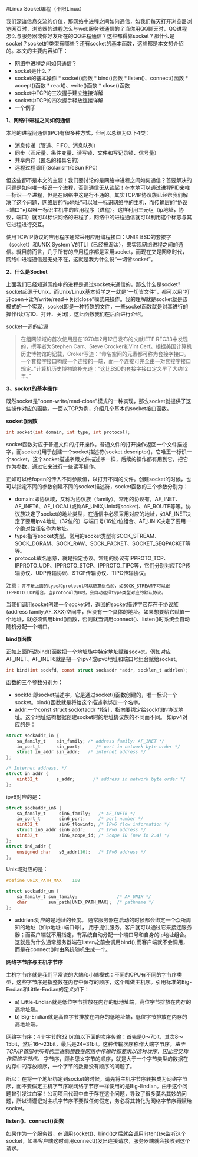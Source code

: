 #Linux Socket编程（不限Linux）

我们深谙信息交流的价值，那网络中进程之间如何通信，如我们每天打开浏览器浏览网页时，浏览器的进程怎么与web服务器通信的？当你用QQ聊天时，QQ进程怎么与服务器或你好友所在的QQ进程通信？这些都得靠socket？那什么是socket？socket的类型有哪些？还有socket的基本函数，这些都是本文想介绍的。本文的主要内容如下：

*    网络中进程之间如何通信？
*    socket是什么？
*    socket的基本操作
    *    socket()函数
    *    bind()函数
    *    listen()、connect()函数
    *    accept()函数
    *    read()、write()函数
    *    close()函数
*    socket中TCP的三次握手建立连接详解
*    socket中TCP的四次握手释放连接详解
*    一个例子

**1、网络中进程之间如何通信**

本地的进程间通信(IPC)有很多种方式，但可以总结为以下4类：
*    消息传递（管道、FIFO、消息队列）
*    同步（互斥量、条件变量、读写锁、文件和写记录锁、信号量）
*    共享内存（匿名的和具名的）
*    远程过程调用(Solaris门和Sun RPC)

但这些都不是本文的主题！我们要讨论的是网络中进程之间如何通信？首要解决的问题是如何唯一标识一个进程，否则通信无从谈起！在本地可以通过进程PID来唯一标识一个进程，但是在网络中这是行不通的。其实TCP/IP协议族已经帮我们解决了这个问题，网络层的“ip地址”可以唯一标识网络中的主机，而传输层的“协议+端口”可以唯一标识主机中的应用程序（进程）。这样利用三元组（ip地址，协议，端口）就可以标识网络的进程了，网络中的进程通信就可以利用这个标志与其它进程进行交互。

使用TCP/IP协议的应用程序通常采用应用编程接口：UNIX  BSD的套接字（socket）和UNIX System V的TLI（已经被淘汰），来实现网络进程之间的通信。就目前而言，几乎所有的应用程序都是采用socket，而现在又是网络时代，网络中进程通信是无处不在，这就是我为什么说“一切皆socket”。

**2、什么是Socket**

上面我们已经知道网络中的进程是通过socket来通信的，那么什么是socket?socket起源于Unix，而Unix/Linux基本哲学之一就是“一切皆文件”，都可以用“打开open->读写write/read->关闭close”模式来操作。我的理解就是socket就是该模式的一个实现，socket即是一种特殊的文件，一些socket函数就是对其进行的操作(读/写IO、打开、关闭)，这此函数我们在后面进行介绍。

socket一词的起源
>在组网领域的首次使用是在1970年2月12日发布的文献IETF RFC33中发现的，撰写者为Stephen Carr、Steve Crocker和Vint Cerf。根据美国计算机历史博物馆的记载，Croker写道：“命名空间的元素都可称为套接字接口。一个套接字接口构成一个连接的一端，而一个连接可完全由一对套接字接口规定。”计算机历史博物馆补充道：“这比BSD的套接字接口定义早了大约12年。”

**3、socket的基本操作**

既然socket是"open-write/read-close"模式的一种实现，那么socket就提供了这些操作对应的函数。一面以TCP为例，介绍几个基本的socket接口函数。

**socket()函数**
```C
int socket(int domain, int type, int protocol);
```
socket函数对应于普通文件的打开操作。普通文件的打开操作返回一个文件描述字，而socket()用于创建一个socket描述符(socket descriptor)，它唯王一标识一个socket。这个socket描述字跟文件描述字一样，后续的操作都有用到它，把它作为参数，通过它来进行一些读写操作。

正如可以给fopen的传入不同参数值，以打开不同的文件。创建socket的时候，也可以指定不同的参数创建不同的socket描述符，socket函数的三个参数分别为：
*    domain:即协议域，又称为协议族（family）。常用的协议有，AF_INET、AF_INET6、AF_LOCAL(或称AF_UNIX,Unix域socket)、AF_ROUTE等等。协议族决定了socket的地址类型，在通信中必须采用对应的地址，如AF_INET决定了要用ipv4地址（32位的）与端口号(16位)位组合、AF_UNIX决定了要用一个绝对路径名作为地址。
*    type:指写socket类型。常用的socket类型有SOCK_STREAM、SOCK_DGRAM、SOCK_RAW、SOCK_PACKET、SOCKET_SEQPACKET等等。
*    protocol:故名思意，就是指定协议。常用的协议有IPPROTO_TCP、IPPROTO_UDP、IPPROTO_STCP、IPPROTO_TIPC等，它们分别对应TCP传输协议、UDP传输协议、STCP传输协议、TIPC传输协议。

注意：`并不是上面的type和protocol可以随意组合的，如SOCK_STREAM不可以跟IPPROTO_UDP组合。当protocol为0时，会自动选择type类型对应的默认协议。`

当我们调用socket创建一个socket时，返回的socket描述字它存在于协议族(address family,AF_XXX)空间中，但没有一个具体的地址。如果想要给它赋值一个地址，就必须调用bind()函数，否则就当调用connect()、listen()时系统会自动随机分配一个端口。

**bind()函数**

正如上面所说bind()函数把一个地址族中特定地址赋给socket。例如对应AF_INET、AF_INET6就是把一个ipv4或ipv6地址和端口号组合赋给socket。
```C
int bind(int sockfd, const struct sockaddr *addr, socklen_t addrlen);
```
函数的三个参数分别为：
*    sockfd:即socket描述字，它是通过socket()函数创建的，唯一标识一个socket。bind()函数就是将给这个描述字绑定一个名字。
*    addr:一个const struct socketaddr *指针，指向要绑定给sockfd的协议地址。这个地址结构根据创建socket时的地址协议族的不同而不同。
如ipv4对应的是：
```C
struct sockaddr_in {
    sa_family_t    sin_family; /* address family: AF_INET */
    in_port_t      sin_port;      /* port in network byte order */
    struct in_addr sin_addr;   /* internet address */
};

/* Internet address. */
struct in_addr {
    uint32_t       s_addr;       /* address in network byte order */
};
```

ipv6对应的是： 
```C
struct sockaddr_in6 { 
    sa_family_t     sin6_family;   /* AF_INET6 */ 
    in_port_t       sin6_port;     /* port number */ 
    uint32_t        sin6_flowinfo; /* IPv6 flow information */ 
    struct in6_addr sin6_addr;     /* IPv6 address */ 
    uint32_t        sin6_scope_id; /* Scope ID (new in 2.4) */ 
};
struct in6_addr { 
    unsigned char   s6_addr[16];   /* IPv6 address */ 
};
```
Unix域对应的是： 
```C
#define UNIX_PATH_MAX    108

struct sockaddr_un { 
    sa_family_t sun_family;               /* AF_UNIX */ 
    char        sun_path[UNIX_PATH_MAX];  /* pathname */ 
};
```
*    addrlen:对应的是地址的长度。
通常服务器在启动的时候都会绑定一个众所周知的地址（如ip地址+端口号），
用于提供服务，客户就可以通过它来接连服务器；而客户端就不用指定，有系统自动分配一个端口号和自身的ip地址组合。这就是为什么通常服务器端在listen之前会调用bind(),而客户端就不会调用，而是在connect()时由系统随机生成一个。

__网络字节序与主机字节序__

主机字节序就是我们平常说的大端和小端模式：不同的CPU有不同的字节序类型，这些字节序是指整数在内存中保存的顺序，这个叫做主机序。引用标准的Big-Endian和Little-Endian的定义如下：

*    a) Little-Endian就是低位字节排放在内存的低地址端，高位字节排放在内存的高地址端。
*    b) Big-Endian就是高位字节排放在内存的低地址端，低位字节排放在内存的高地址端。

网络字节序：4个字节的32 bit值以下面的次序传输：首先是0～7bit，其次8～15bit，然后16～23bit，最后是24~31bit。这种传输次序称作大端字节序。*由于TCP/IP首部中所有的二进制整数在网络中传输时都要求以这种次序，因此它又称作网络字节序。* 字节序，顾名思义字节的顺序，就是大于一个字节类型的数据在内存中的存放顺序，一个字节的数据没有顺序的问题了。

所以：在将一个地址绑定到socket的时候，请先将主机字节序转换成为网络字节序，而不要假定主机字节序跟网络字节序一样使用的是Big-Endian。由于这个问题曾引发过血案！公司项目代码中由于存在这个问题，导致了很多莫名其妙的问题，所以请谨记对主机字节序不要做任何假定，务必将其转化为网络字节序再赋给socket。

**listen()、connect()函数**

如果作为一个服务器，在调用socket()、bind()之后就会调用listen()来监听这个socket，如果客户端这时调用connect()发出连接请求，服务器端就会接收到这个请求。


